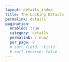 ```yaml
---
layout: details_index
title: The Lacking Details
permalink: details
pagination:
  enabled: true
  category: details
  permalink: /:num/
  per_page: 8
  # sort_field: 'title'
  # sort_reverse: false
---
```

